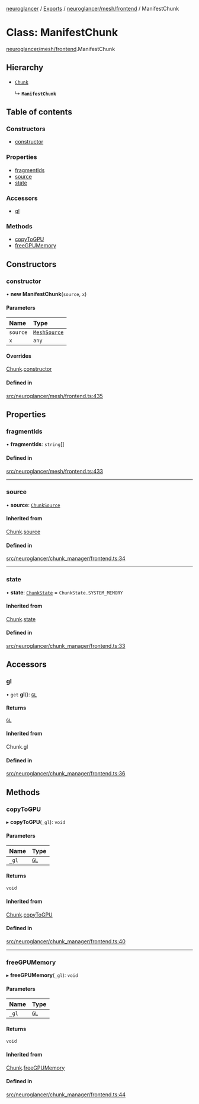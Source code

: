 [neuroglancer](../README.md) / [Exports](../modules.md) / [neuroglancer/mesh/frontend](../modules/neuroglancer_mesh_frontend.md) / ManifestChunk

# Class: ManifestChunk

[neuroglancer/mesh/frontend](../modules/neuroglancer_mesh_frontend.md).ManifestChunk

## Hierarchy

- [`Chunk`](neuroglancer_chunk_manager_frontend.Chunk.md)

  ↳ **`ManifestChunk`**

## Table of contents

### Constructors

- [constructor](neuroglancer_mesh_frontend.ManifestChunk.md#constructor)

### Properties

- [fragmentIds](neuroglancer_mesh_frontend.ManifestChunk.md#fragmentids)
- [source](neuroglancer_mesh_frontend.ManifestChunk.md#source)
- [state](neuroglancer_mesh_frontend.ManifestChunk.md#state)

### Accessors

- [gl](neuroglancer_mesh_frontend.ManifestChunk.md#gl)

### Methods

- [copyToGPU](neuroglancer_mesh_frontend.ManifestChunk.md#copytogpu)
- [freeGPUMemory](neuroglancer_mesh_frontend.ManifestChunk.md#freegpumemory)

## Constructors

### constructor

• **new ManifestChunk**(`source`, `x`)

#### Parameters

| Name | Type |
| :------ | :------ |
| `source` | [`MeshSource`](neuroglancer_mesh_frontend.MeshSource.md) |
| `x` | `any` |

#### Overrides

[Chunk](neuroglancer_chunk_manager_frontend.Chunk.md).[constructor](neuroglancer_chunk_manager_frontend.Chunk.md#constructor)

#### Defined in

[src/neuroglancer/mesh/frontend.ts:435](https://github.com/ActiveBrainAtlas2/neuroglancer/blob/91617476/src/neuroglancer/mesh/frontend.ts#L435)

## Properties

### fragmentIds

• **fragmentIds**: `string`[]

#### Defined in

[src/neuroglancer/mesh/frontend.ts:433](https://github.com/ActiveBrainAtlas2/neuroglancer/blob/91617476/src/neuroglancer/mesh/frontend.ts#L433)

___

### source

• **source**: [`ChunkSource`](neuroglancer_chunk_manager_frontend.ChunkSource.md)

#### Inherited from

[Chunk](neuroglancer_chunk_manager_frontend.Chunk.md).[source](neuroglancer_chunk_manager_frontend.Chunk.md#source)

#### Defined in

[src/neuroglancer/chunk_manager/frontend.ts:34](https://github.com/ActiveBrainAtlas2/neuroglancer/blob/91617476/src/neuroglancer/chunk_manager/frontend.ts#L34)

___

### state

• **state**: [`ChunkState`](../enums/neuroglancer_chunk_manager_base.ChunkState.md) = `ChunkState.SYSTEM_MEMORY`

#### Inherited from

[Chunk](neuroglancer_chunk_manager_frontend.Chunk.md).[state](neuroglancer_chunk_manager_frontend.Chunk.md#state)

#### Defined in

[src/neuroglancer/chunk_manager/frontend.ts:33](https://github.com/ActiveBrainAtlas2/neuroglancer/blob/91617476/src/neuroglancer/chunk_manager/frontend.ts#L33)

## Accessors

### gl

• `get` **gl**(): [`GL`](../interfaces/neuroglancer_webgl_context.GL.md)

#### Returns

[`GL`](../interfaces/neuroglancer_webgl_context.GL.md)

#### Inherited from

Chunk.gl

#### Defined in

[src/neuroglancer/chunk_manager/frontend.ts:36](https://github.com/ActiveBrainAtlas2/neuroglancer/blob/91617476/src/neuroglancer/chunk_manager/frontend.ts#L36)

## Methods

### copyToGPU

▸ **copyToGPU**(`_gl`): `void`

#### Parameters

| Name | Type |
| :------ | :------ |
| `_gl` | [`GL`](../interfaces/neuroglancer_webgl_context.GL.md) |

#### Returns

`void`

#### Inherited from

[Chunk](neuroglancer_chunk_manager_frontend.Chunk.md).[copyToGPU](neuroglancer_chunk_manager_frontend.Chunk.md#copytogpu)

#### Defined in

[src/neuroglancer/chunk_manager/frontend.ts:40](https://github.com/ActiveBrainAtlas2/neuroglancer/blob/91617476/src/neuroglancer/chunk_manager/frontend.ts#L40)

___

### freeGPUMemory

▸ **freeGPUMemory**(`_gl`): `void`

#### Parameters

| Name | Type |
| :------ | :------ |
| `_gl` | [`GL`](../interfaces/neuroglancer_webgl_context.GL.md) |

#### Returns

`void`

#### Inherited from

[Chunk](neuroglancer_chunk_manager_frontend.Chunk.md).[freeGPUMemory](neuroglancer_chunk_manager_frontend.Chunk.md#freegpumemory)

#### Defined in

[src/neuroglancer/chunk_manager/frontend.ts:44](https://github.com/ActiveBrainAtlas2/neuroglancer/blob/91617476/src/neuroglancer/chunk_manager/frontend.ts#L44)
